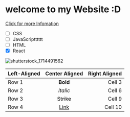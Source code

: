 # welcome to my Website :D

[Click for more Infomation](https://google.com)

- [ ] CSS
- [ ] JavaScriptttttt
- [ ] HTML
- [x] React

![shutterstock_1714491562](https://github.com/Nawid01/first-Repo/assets/146708733/26f9df0a-4851-45e6-a19b-d5fd91accef1)

| Left-Aligned | Center Aligned     | Right Aligned |
|:-------------|:------------------:|--------------:|
| Row 1        | **Bold**           | Cell 3        |
| Row 2        | *Italic*           | Cell 6        |
| Row 3        | ~~Strike~~         | Cell 9        |
| Row 4        | [Link](dot.com)    | Cell 10       |



